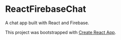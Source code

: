 # ReactFirebaseChat

A chat app built with React and Firebase.

This project was bootstrapped with [Create React App](https://github.com/facebook/create-react-app).

